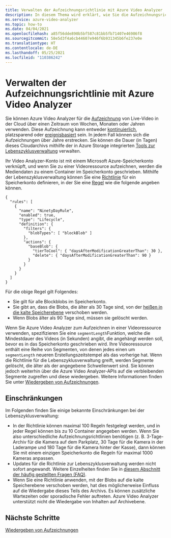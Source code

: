 ```yaml
---
title: Verwalten der Aufzeichnungsrichtlinie mit Azure Video Analyzer
description: In diesem Thema wird erklärt, wie Sie die Aufzeichnungsrichtlinie mit Azure Video Analyzer verwalten können.
ms.service: azure-video-analyzer
ms.topic: how-to
ms.date: 04/04/2021
ms.openlocfilehash: a85f56dde890b5bf587c81bb5fb71407e46986f8
ms.sourcegitcommit: 58e5d3f4a6cb44607e946f6b931345b6fe237e0e
ms.translationtype: HT
ms.contentlocale: de-DE
ms.lasthandoff: 05/25/2021
ms.locfileid: "110386242"
---
```

# <a name="manage-recording-policy-with-video-analyzer"></a>Verwalten der Aufzeichnungsrichtlinie mit Azure Video Analyzer

Sie können Azure Video Analyzer für die [Aufzeichnung](video-recording.md) von Live-Video in der Cloud über einen Zeitraum von Wochen, Monaten oder Jahren verwenden. Diese Aufzeichnung kann entweder [kontinuierlich](continuous-video-recording.md), platzsparend oder [ereignisbasiert](event-based-video-recording-concept.md) sein. In jedem Fall können sich die Aufzeichnungen über Jahre erstrecken. Sie können die Dauer (in Tagen) dieses Cloudarchivs mithilfe der in Azure Storage integrierten [Tools zur Lebenszyklusverwaltung](../../storage/blobs/storage-lifecycle-management-concepts.md?tabs=azure-portal) verwalten.  

Ihr Video Analyzer-Konto ist mit einem Microsoft Azure-Speicherkonto verknüpft, und wenn Sie zu einer Videoressource aufzeichnen, werden die Mediendaten zu einem Container im Speicherkonto geschrieben. Mithilfe der Lebenszyklusverwaltung können Sie eine [Richtlinie](../../storage/blobs/storage-lifecycle-management-concepts.md?tabs=azure-portal#policy) für ein Speicherkonto definieren, in der Sie eine [Regel](../../storage/blobs/storage-lifecycle-management-concepts.md?tabs=azure-portal#rules) wie die folgende angeben können.

```
{
  "rules": [
    {
      "name": "NinetyDayRule",
      "enabled": true,
      "type": "Lifecycle",
      "definition": {
        "filters": {
          "blobTypes": [ "blockBlob" ]
        },
        "actions": {
          "baseBlob": {
            "tierToCool": { "daysAfterModificationGreaterThan": 30 },
            "delete": { "daysAfterModificationGreaterThan": 90 }
          }
        }
      }
    }
  ]
}
```

Für die obige Regel gilt Folgendes:

* Sie gilt für alle Blockblobs im Speicherkonto.
* Sie gibt an, dass die Blobs, die älter als 30 Tage sind, von der [heißen in die kalte Speicherebene](../../storage/blobs/storage-blob-storage-tiers.md?tabs=azure-portal) verschoben werden.
* Wenn Blobs älter als 90 Tage sind, müssen sie gelöscht werden.

Wenn Sie Azure Video Analyzer zum Aufzeichnen in einer Videoressource verwenden, spezifizieren Sie eine `segmentLength`Funktion, welche die Mindestdauer des Videos (in Sekunden) angibt, die angehängt werden soll, bevor es in das Speicherkonto geschrieben wird. Ihre Videoressource enthält eine Reihe von Segmenten, von denen jedes einen um `segmentLength` neueren Erstellungszeitstempel als das vorherige hat. Wenn die Richtlinie für die Lebenszyklusverwaltung greift, werden Segmente gelöscht, die älter als der angegebene Schwellenwert sind. Sie können jedoch weiterhin über die Azure Video Analyzer-APIs auf die verbleibenden Segmente zugreifen und diese wiedergeben. Weitere Informationen finden Sie unter [Wiedergeben von Aufzeichnungen](playback-recordings-how-to.md). 

## <a name="limitations"></a>Einschränkungen

Im Folgenden finden Sie einige bekannte Einschränkungen bei der Lebenszyklusverwaltung:

* In der Richtlinie können maximal 100 Regeln festgelegt werden, und in jeder Regel können bis zu 10 Container angegeben werden. Wenn Sie also unterschiedliche Aufzeichnungsrichtlinien benötigen (z. B. 3-Tage-Archiv für die Kamera auf dem Parkplatz, 30 Tage für die Kamera in der Laderampe und 180 Tage für die Kamera hinter der Kasse), dann können Sie mit einem einzigen Speicherkonto die Regeln für maximal 1000 Kameras anpassen.
* Updates für die Richtlinie zur Lebenszyklusverwaltung werden nicht sofort angewandt. Weitere Einzelheiten finden Sie in [diesem Abschnitt der häufig gestellten Fragen (FAQ)](../../storage/blobs/storage-lifecycle-management-concepts.md?tabs=azure-portal#faq).
* Wenn Sie eine Richtlinie anwenden, mit der Blobs auf die kalte Speicherebene verschoben werden, hat dies möglicherweise Einfluss auf die Wiedergabe dieses Teils des Archivs. Es können zusätzliche Wartezeiten oder sporadische Fehler auftreten. Azure Video Analyzer unterstützt nicht die Wiedergabe von Inhalten auf Archivebene.

## <a name="next-steps"></a>Nächste Schritte

[Wiedergeben von Aufzeichnungen](playback-recordings-how-to.md)
